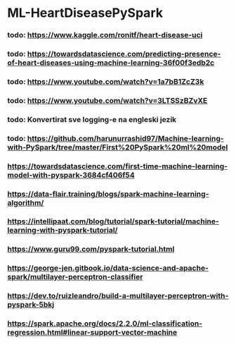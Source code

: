 # ML-HeartDiseasePySpark

### todo: https://www.kaggle.com/ronitf/heart-disease-uci
### todo: https://towardsdatascience.com/predicting-presence-of-heart-diseases-using-machine-learning-36f00f3edb2c
### todo: https://www.youtube.com/watch?v=1a7bB1ZcZ3k
### todo: https://www.youtube.com/watch?v=3LTSSzBZvXE
### todo: Konvertirat sve logging-e na engleski jezik
### todo: https://github.com/harunurrashid97/Machine-learning-with-PySpark/tree/master/First%20PySpark%20ml%20model
### https://towardsdatascience.com/first-time-machine-learning-model-with-pyspark-3684cf406f54
### https://data-flair.training/blogs/spark-machine-learning-algorithm/
### https://intellipaat.com/blog/tutorial/spark-tutorial/machine-learning-with-pyspark-tutorial/
### https://www.guru99.com/pyspark-tutorial.html
### https://george-jen.gitbook.io/data-science-and-apache-spark/multilayer-perceptron-classifier
### https://dev.to/ruizleandro/build-a-multilayer-perceptron-with-pyspark-5bkj
### https://spark.apache.org/docs/2.2.0/ml-classification-regression.html#linear-support-vector-machine
